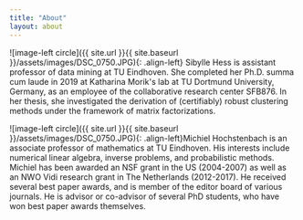 ```yaml
---
title: "About"
layout: about
---
```


![image-left circle]({{ site.url }}{{ site.baseurl }}/assets/images/DSC_0750.JPG){: .align-left} Sibylle Hess is assistant professor of data mining at TU Eindhoven. She completed her Ph.D. summa cum laude in 2019 at Katharina Morik's lab at TU Dortmund University, Germany, as an employee of the collaborative research center SFB876. In her thesis, she investigated the derivation of (certifiably) robust clustering methods under the framework of matrix factorizations.

![image-left circle]({{ site.url }}{{ site.baseurl }}/assets/images/DSC_0750.JPG){: .align-left}Michiel Hochstenbach is an associate professor of mathematics at TU Eindhoven. His interests include numerical linear algebra, inverse problems, and probabilistic methods. Michiel has been awarded an NSF grant in the US (2004-2007) as well as an NWO Vidi research grant in The Netherlands (2012-2017). He received several best paper awards, and is member of the editor board of various journals. He is advisor or co-advisor of several PhD students, who have won best paper awards themselves.
